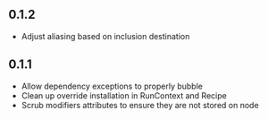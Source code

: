 0.1.2
-----
* Adjust aliasing based on inclusion destination

0.1.1
-----
* Allow dependency exceptions to properly bubble
* Clean up override installation in RunContext and Recipe
* Scrub modifiers attributes to ensure they are not stored on node

